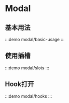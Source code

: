 # Modal

## 基本用法

:::demo modal/basic-usage
:::

## 使用插槽

:::demo modal/slots
:::

## Hook打开

:::demo modal/hooks
:::